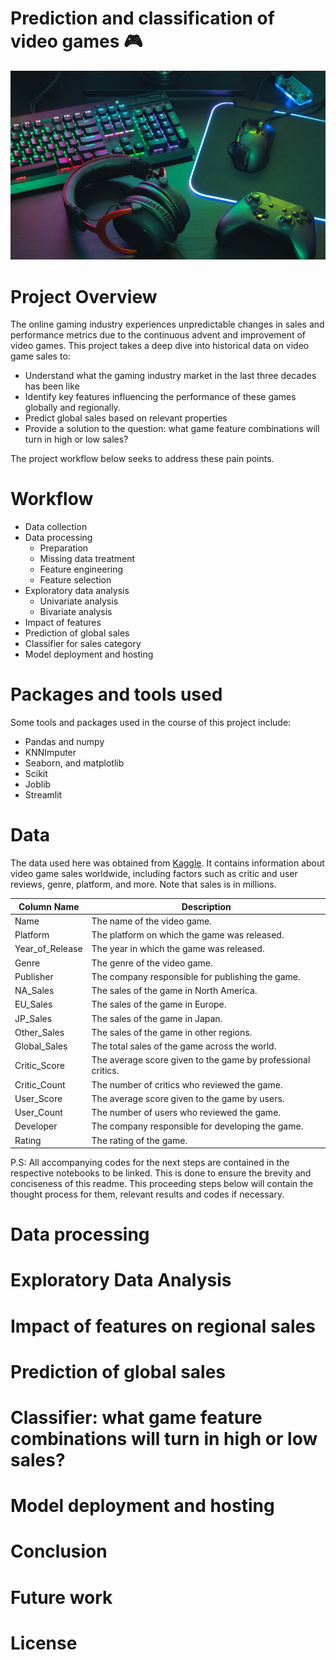 # Prediction and classification of video games 🎮

<p align="left">
    <img width="800" src="https://github.com/HannahIgboke/Prediction-and-classification-of-video-games/blob/main/Notebooks/Images/video_games.jpg" alt="Video games">
</p>

# Project Overview
The online gaming industry experiences unpredictable changes in sales and performance metrics due to the continuous advent and improvement of video games. This project takes a deep dive into historical data on video game sales to:

- Understand what the gaming industry market in the last three decades has been like
- Identify key features influencing the performance of these games globally and regionally.
- Predict global sales based on relevant properties
- Provide a solution to the question: what game feature combinations will turn in high or low sales?

The project workflow below seeks to address these pain points.

# Workflow
- Data collection
- Data processing
  - Preparation
  - Missing data treatment
  - Feature engineering
  - Feature selection
- Exploratory data analysis
  - Univariate analysis
  - Bivariate analysis
- Impact of features
- Prediction of global sales
- Classifier for sales category
- Model deployment and hosting



# Packages and tools used
Some tools and packages used in the course of this project include:

- Pandas and numpy
- KNNImputer
- Seaborn, and matplotlib
- Scikit
- Joblib
- Streamlit


# Data
The data used here was obtained from [Kaggle](https://www.kaggle.com/datasets/ibriiee/video-games-sales-dataset-2022-updated-extra-feat/data). It contains information about video game sales worldwide, including factors such as critic and user reviews, genre, platform, and more. Note that sales is in millions.

| Column Name      | Description                                            |
|------------------|--------------------------------------------------------|
| Name             | The name of the video game.                            |
| Platform         | The platform on which the game was released.           |
| Year_of_Release  | The year in which the game was released.               |
| Genre            | The genre of the video game.                           |
| Publisher        | The company responsible for publishing the game.       |
| NA_Sales         | The sales of the game in North America.                |
| EU_Sales         | The sales of the game in Europe.                       |
| JP_Sales         | The sales of the game in Japan.                        |
| Other_Sales      | The sales of the game in other regions.                |
| Global_Sales     | The total sales of the game across the world.          |
| Critic_Score     | The average score given to the game by professional critics. |
| Critic_Count     | The number of critics who reviewed the game.           |
| User_Score       | The average score given to the game by users.          |
| User_Count       | The number of users who reviewed the game.             |
| Developer        | The company responsible for developing the game.       |
| Rating           | The rating of the game.                                |


P.S: All accompanying codes for the next steps are contained in the respective notebooks to be linked. This is done to ensure the brevity and conciseness of this readme. This proceeding steps below will contain the thought process for them, relevant results and codes if necessary.




# Data processing







# Exploratory Data Analysis




# Impact of features on regional sales



# Prediction of global sales



# Classifier: what game feature combinations will turn in high or low sales?




# Model deployment and hosting




# Conclusion




# Future work 




# License







